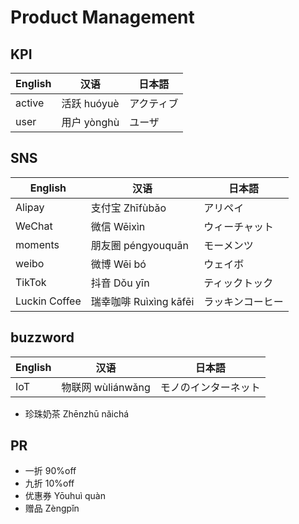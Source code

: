 # Product Management
## KPI
| English         | 汉语                        | 日本語           |
|-----------------|-----------------------------|------------------|
| active          | 活跃 huóyuè                 | アクティブ        |
| user            | 用户 yònghù                 | ユーザ           |


## SNS
| English         | 汉语                        | 日本語           |
|-----------------|-----------------------------|------------------|
| Alipay          | 支付宝 Zhīfùbǎo             | アリペイ      |
| WeChat          | 微信 Wēixìn                 | ウィーチャット      |
| moments         | 朋友圈 péngyouquān          | モーメンツ         |
| weibo           | 微博 Wēi bó                 | ウェイボ         |
| TikTok           | 抖音 Dǒu yīn               | ティックトック   |
| Luckin Coffee    | 瑞幸咖啡 Ruìxìng kāfēi      | ラッキンコーヒー |

## buzzword
| English         | 汉语                        | 日本語           |
|-----------------|-----------------------------|------------------|
| IoT             | 物联网 wùliánwǎng            | モノのインターネット |

* 珍珠奶茶 Zhēnzhū nǎichá

## PR
* 一折 90%off
* 九折 10%off
* 优惠券 Yōuhuì quàn
* 赠品 Zèngpǐn
